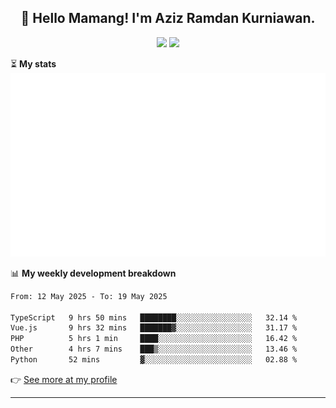 <h2 align="center">👋 Hello Mamang! I'm Aziz Ramdan Kurniawan.</h2>  
<p align="center">
  <img src="https://komarev.com/ghpvc/?username=azizramdan">
  <img src="https://wakatime.com/badge/user/90056fa0-4c31-4eca-954e-2a3ac05896f9.svg">
</p>
    
⏳ **My stats**  
![](https://raw.githubusercontent.com/azizramdan/github-stats/master/generated/overview.svg#gh-dark-mode-only)

📊 **My weekly development breakdown**
<!--START_SECTION:waka-->

```txt
From: 12 May 2025 - To: 19 May 2025

TypeScript   9 hrs 50 mins   ████████░░░░░░░░░░░░░░░░░   32.14 %
Vue.js       9 hrs 32 mins   ███████▓░░░░░░░░░░░░░░░░░   31.17 %
PHP          5 hrs 1 min     ████░░░░░░░░░░░░░░░░░░░░░   16.42 %
Other        4 hrs 7 mins    ███▒░░░░░░░░░░░░░░░░░░░░░   13.46 %
Python       52 mins         ▓░░░░░░░░░░░░░░░░░░░░░░░░   02.88 %
```

<!--END_SECTION:waka-->
👉 [See more at my profile](https://wakatime.com/@azizramdan)
***
